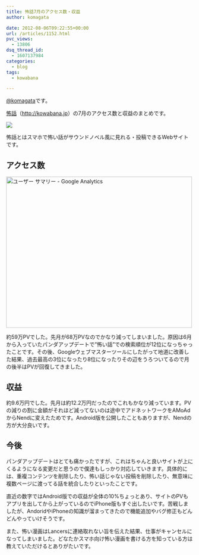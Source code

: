 ```yaml
---
title: 怖話7月のアクセス数・収益
author: komagata

date: 2012-08-06T09:22:55+00:00
url: /articles/1152.html
pvc_views:
  - 13806
dsq_thread_id:
  - 1607137984
categories:
  - blog
tags:
  - kowabana

---
```

[@komagata][1]です。

<a href="http://kowabana.jp" title="怖話" target="_blank">怖話</a>（<a href="http://kowabana.jp" title="怖話" target="_blank">http://kowabana.jp</a>）の7月のアクセス数と収益のまとめです。


  <a href="http://kowabana.jp"><img src="http://p.nanapi.jp/r/20120228/20120228194536_4f4cb050d3cc9.jpg" /></a>


怖話とはスマホで怖い話がサウンドノベル風に見れる・投稿できるWebサイトです。

## アクセス数


  <a href="http://www.flickr.com/photos/komagata/7724010540/" title="ユーザー サマリー - Google Analytics by komagata, on Flickr"><img src="http://farm9.staticflickr.com/8426/7724010540_28d546f03c.jpg" width="500" height="406" alt="ユーザー サマリー - Google Analytics" /></a>


約59万PVでした。先月が68万PVなのでかなり減ってしまいました。原因は6月から入っていたパンダアップデートで&#8221;怖い話&#8221;での検索順位が12位になっちゃったことです。その後、Googleウェブマスターツールにしたがって地道に改善した結果、過去最高の3位になったり8位になったりその辺をうろついてるので月の後半はPVが回復してきました。

## 収益

約9.6万円でした。先月は約12.2万円だったのでこれもかなり減っています。PVの減りの割に金額がそれほど減ってないのは途中でアドネットワークをAMoAdからNendに変えたためです。Android版を公開したこともありますが、Nendの方が大分良いです。

## 今後

パンダアップデートはとても痛かったですが、これはちゃんと良いサイトが上にくるようになる変更だと思うので僕達もしっかり対応していきます。具体的には、重複コンテンツを削除したり、怖い話じゃない投稿を削除したり、無意味に複数ページに渡ってる話を統合したりといったことです。

直近の数字ではAndroid版での収益が全体の10%ちょっとあり、サイトのPVもアプリを出してから上がっているのでiPhone版もすぐ出したいです。苦戦しましたが、AndoridやiPhoneの知識が溜まってきたので機能追加やバグ修正もどんどんやっていけそうです。

また、怖い漫画はLancersに連絡取れない旨を伝えた結果、仕事がキャンセルになってしまいました。どなたかスマホ向け怖い漫画を書ける方を知っている方は教えていただけるとありがたいです。

 [1]: http://twitter.com/komagata